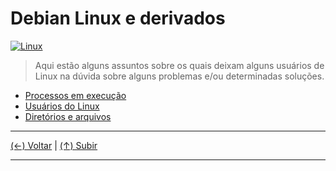 # Debian Linux e derivados

[![Linux](https://github.com/systemboys/GTi_Laboratory/raw/main/Debian%20Linux%20e%20derivados/images/Linux_1.jpg "Linux")](https://github.com/systemboys/GTi_Laboratory/raw/main/Debian%20Linux%20e%20derivados/images/Linux_1.jpg "Linux")

> Aqui estão alguns assuntos sobre os quais deixam alguns usuários de Linux na dúvida sobre alguns problemas e/ou determinadas soluções.

- [Processos em execução](https://github.com/systemboys/GTi_Laboratory/blob/main/Debian%20Linux%20e%20derivados/Processos%20em%20execu%C3%A7%C3%A3o/README.md#sum%C3%A1rio "Processos em execução")
- [Usuários do Linux](https://github.com/systemboys/GTi_Laboratory/tree/main/Debian%20Linux%20e%20derivados/Usu%C3%A1rios%20Linux#laborat%C3%B3rio-gti--usu%C3%A1rios-linux "Usuários do Linux")
- [Diretórios e arquivos](https://github.com/systemboys/GTi_Laboratory/tree/main/Debian%20Linux%20e%20derivados/Diret%C3%B3rios%20e%20arquivos#laborat%C3%B3rio-gti--diret%C3%B3rios-e-arquivos "Diretórios e arquivos")

---

[(&larr;) Voltar](https://github.com/systemboys/GTi_Laboratory#laborat%C3%B3rio-gti "Voltar ao Sumário") | 
[(&uarr;) Subir](#debian-linux-e-derivados "Subir para o topo")

---
